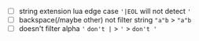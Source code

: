 + [ ] string extension lua edge case `'|EOL` will not detect `'`
+ [ ] backspace(/maybe other) not filter string `"a"b` > `"a"b`
+ [ ] doesn't filter alpha `'` `don't |` > `'` > `don't '`
